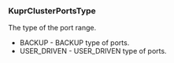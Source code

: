 ### KuprClusterPortsType
The type of the port range.

- BACKUP - BACKUP type of ports.
- USER_DRIVEN - USER_DRIVEN type of ports.
